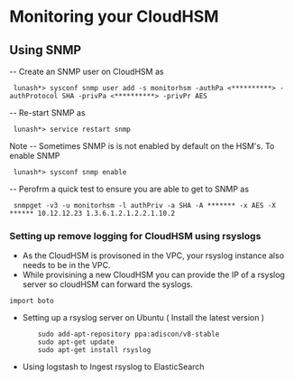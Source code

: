 # Monitoring your CloudHSM  

##  Using SNMP
-- Create an SNMP user on CloudHSM as

```
 lunash*> sysconf snmp user add -s monitorhsm -authPa <**********> -authProtocol SHA -privPa <**********> -privPr AES
```
-- Re-start SNMP as
```
 lunash*> service restart snmp
```
Note
-- Sometimes SNMP is is not enabled by default on the HSM's. To enable SNMP
```
 lunash*> sysconf snmp enable
```

-- Perofrm a quick test to ensure you are able to get to SNMP as
```
 snmpget -v3 -u monitorhsm -l authPriv -a SHA -A ******* -x AES -X ****** 10.12.12.23 1.3.6.1.2.1.2.2.1.10.2

```

### Setting up remove logging for  CloudHSM using rsyslogs

- As the CloudHSM is provisoned in the VPC, your rsyslog instance also needs to be in the VPC.
- While provisining a new CloudHSM you can provide the IP of a rsyslog server so cloudHSM can forward the syslogs.
```
import boto
```


- Setting up a rsyslog server on Ubuntu ( Install the latest version )

```
       sudo add-apt-repository ppa:adiscon/v8-stable
       sudo apt-get update
       sudo apt-get install rsyslog
```

- Using logstash to Ingest rsyslog to ElasticSearch
